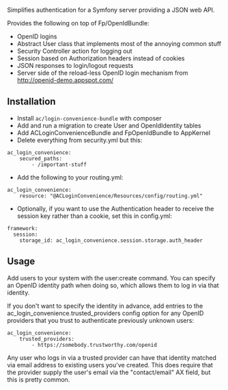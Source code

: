 Simplifies authentication for a Symfony server providing a JSON web API.

Provides the following on top of Fp/OpenIdBundle:

* OpenID logins
* Abstract User class that implements most of the annoying common stuff
* Security Controller action for logging out
* Session based on Authorization headers instead of cookies
* JSON responses to login/logout requests
* Server side of the reload-less OpenID login mechanism from http://openid-demo.appspot.com/

## Installation

- Install `ac/login-convenience-bundle` with composer
- Add and run a migration to create User and OpenIdIdentity tables
- Add ACLoginConvenienceBundle and FpOpenIdBundle to AppKernel
- Delete everything from security.yml but this:

```
ac_login_convenience:
    secured_paths:
        - /important-stuff
```

- Add the following to your routing.yml:

```
ac_login_convenience:
    resource: "@ACLoginConvenience/Resources/config/routing.yml"
```

- Optionally, if you want to use the Authentication header to receive the session key
rather than a cookie, set this in config.yml:

```
framework:
  session:
    storage_id: ac_login_convenience.session.storage.auth_header
```

## Usage

Add users to your system with the user:create command. You can specify an
OpenID identity path when doing so, which allows them to log in via that
identity.

If you don't want to specify the identity in advance, add entries to the
ac_login_convenience.trusted_providers config
option for any OpenID providers that you trust to authenticate previously
unknown users:

```
ac_login_convenience:
    trusted_providers:
        - https://somebody.trustworthy.com/openid
```

Any user who logs in via a trusted provider can have that identity matched
via email address to existing users you've created. This does require that the provider supply the
user's email via the "contact/email" AX field, but this is pretty common.
